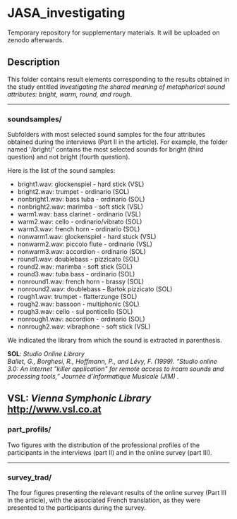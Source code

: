 # JASA_investigating
Temporary repository for supplementary materials. It will be uploaded on zenodo afterwards.


## Description 

This folder contains result elements corresponding to the results obtained in the study entitled *Investigating the shared meaning of metaphorical sound attributes: bright, warm, round, and rough*.

-----------------
### soundsamples/
Subfolders with most selected sound samples for the four attributes obtained during the interviews (Part II in the article). For example, the folder named '/bright/' contains the most selected sounds for bright (third question) and not bright (fourth question).

Here is the list of the sound samples:
- bright1.wav: glockenspiel - hard stick (VSL)
- bright2.wav: trumpet - ordinario (SOL)
- nonbright1.wav: bass tuba - ordinario (SOL)
- nonbright2.wav: marimba - soft stick (VSL)
- warm1.wav: bass clarinet - ordinario (VSL)
- warm2.wav: cello - ordinario/vibrato (SOL)
- warm3.wav: french horn - ordinario (SOL)
- nonwarm1.wav: glockenspiel - hard stuck (VSL)
- nonwarm2.wav: piccolo flute - ordinario (VSL)
- nonwarm3.wav: accordion - ordinario (SOL)
- round1.wav: doublebass - pizzicato (SOL)
- round2.wav: marimba - soft stick (SOL)
- round3.wav: tuba bass - ordinario (SOL)
- nonround1.wav: french horn - brassy (SOL)
- nonround2.wav: doublebass - Bartok pizzicato (SOL)
- rough1.wav: trumpet - flatterzunge (SOL)
- rough2.wav: bassoon - multiphonic (SOL)
- rough3.wav: cello - sul ponticello (SOL)
- nonrough1.wav: accordion - ordinario (SOL)
- nonrough2.wav: vibraphone - soft stick (VSL)

We indicated the library from which the sound is extracted in parenthesis. <br>

**SOL**: *Studio Online Library* <br>
*Ballet, G., Borghesi, R., Hoffmann, P., and Lévy, F. (1999). “Studio online 3.0:  An internet "killer application" for remote access to ircam sounds and processing tools,”  Journée d’Informatique Musicale (JIM) .*

**VSL**: *Vienna Symphonic Library*<br>
http://www.vsl.co.at
<br>
-----------------
### part_profils/
Two figures with the distribution of the professional profiles of the participants in the interviews (part II) and in the online survey (part III).

-----------------
### survey_trad/
The four figures presenting the relevant results of the online survey (Part III in the article), with the associated French translation, as they were presented to the participants during the survey.
